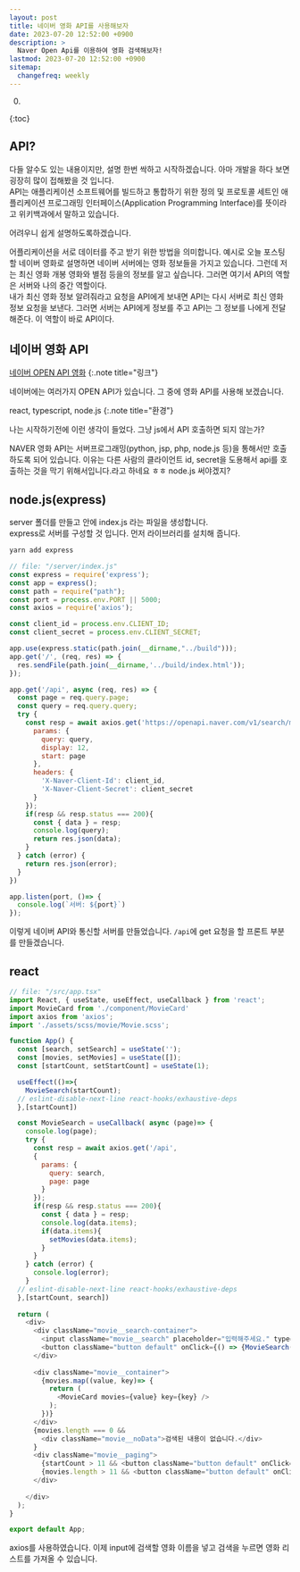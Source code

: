 ```yaml
---
layout: post
title: 네이버 영화 API를 사용해보자
date: 2023-07-20 12:52:00 +0900
description: >
  Naver Open Api를 이용하여 영화 검색해보자!
lastmod: 2023-07-20 12:52:00 +0900
sitemap:
  changefreq: weekly
---
```


0. 
{:toc}

## API?
다들 알수도 있는 내용이지만, 설명 한번 싹하고 시작하겠습니다. 아마 개발을 하다 보면 굉장히 많이 접해봤을 것 입니다.<br/>
API는 애플리케이션 소프트웨어를 빌드하고 통합하기 위한 정의 및 프로토콜 세트인 애플리케이션 프로그래밍 인터페이스(Application Programming Interface)를 뜻이라고 위키백과에서 말하고 있습니다.

어려우니 쉽게 설명하도록하겠습니다.

어플리케이션을 서로 데이터를 주고 받기 위한 방법을 의미합니다. 예시로 오늘 포스팅할 네이버 영화로 설명하면 네이버 서버에는 영화 정보들을 가지고 있습니다. 
그런데 저는 최신 영화 개봉 영화와 별점 등을의 정보를 알고 싶습니다. 그러면 여기서 API의 역할은 서버와 나의 중간 역할이다.<br/>
내가 최신 영화 정보 알려줘라고 요청을 API에게 보내면 API는 다시 서버로 최신 영화 정보 요청을 보낸다. 그러면 서버는 API에게 정보를 주고 API는 그 정보를 나에게 전달해준다. 이 역할이 바로 API이다.

## 네이버 영화 API

[네이버 OPEN API 영화](https://developers.naver.com/docs/serviceapi/search/movie/movie.md)
{:.note title="링크"}

네이버에는 여러가지 OPEN API가 있습니다. 그 중에 영화 API를 사용해 보겠습니다.

react, typescript, node.js
{:.note title="환경"}

나는 시작하기전에 이런 생각이 들었다. 그냥 js에서 API 호출하면 되지 않는가? 

NAVER 영화 API는 서버프로그래밍(python, jsp, php, node.js 등)을 통해서만 호출하도록 되어 있습니다. 이유는 다른 사람의 클라이언트 id, secret을 도용해서 api를 호출하는 것을 막기 위해서입니다.라고 하네요 ㅎㅎ node.js 써야겠지?

## node.js(express)

server 폴더를 만들고 안에 index.js 라는 파일을 생성합니다.<br/>
express로 서버를 구성할 것 입니다. 먼저 라이브러리를 설치해 줍니다.

~~~markdown
yarn add express 
~~~

~~~js
// file: "/server/index.js"
const express = require('express');
const app = express();
const path = require("path");
const port = process.env.PORT || 5000;
const axios = require('axios');

const client_id = process.env.CLIENT_ID;
const client_secret = process.env.CLIENT_SECRET;

app.use(express.static(path.join(__dirname,"../build")));
app.get('/', (req, res) => {
  res.sendFile(path.join(__dirname,'../build/index.html'));
});

app.get('/api', async (req, res) => {
  const page = req.query.page;
  const query = req.query.query;
  try {
    const resp = await axios.get('https://openapi.naver.com/v1/search/movie.json', {
      params: {
        query: query,
        display: 12,
        start: page
      },
      headers: {
        'X-Naver-Client-Id': client_id,
        'X-Naver-Client-Secret': client_secret
      }
    });
    if(resp && resp.status === 200){
      const { data } = resp;
      console.log(query);
      return res.json(data);
    }
  } catch (error) {
    return res.json(error);
  }
})

app.listen(port, ()=> {
  console.log(`서버: ${port}`)
});
~~~

이렇게 네이버 API와 통신할 서버를 만들었습니다. `/api`에 get 요청을 할 프론트 부분를 만들겠습니다.

## react

~~~js
// file: "/src/app.tsx"
import React, { useState, useEffect, useCallback } from 'react';
import MovieCard from './component/MovieCard'
import axios from 'axios';
import './assets/scss/movie/Movie.scss';

function App() {
  const [search, setSearch] = useState('');
  const [movies, setMovies] = useState([]);
  const [startCount, setStartCount] = useState(1);

  useEffect(()=>{
    MovieSearch(startCount);
  // eslint-disable-next-line react-hooks/exhaustive-deps
  },[startCount])

  const MovieSearch = useCallback( async (page)=> {
    console.log(page);
    try {
      const resp = await axios.get('/api',
      {
        params: {
          query: search,
          page: page
        }  
      });
      if(resp && resp.status === 200){
        const { data } = resp;
        console.log(data.items);
        if(data.items){
          setMovies(data.items);
        }
      }    
    } catch (error) {
      console.log(error);
    }
  // eslint-disable-next-line react-hooks/exhaustive-deps
  },[startCount, search])
  
  return (
    <div>
      <div className="movie__search-container">
        <input className="movie__search" placeholder="입력해주세요." type='text' onChange={(e) => setSearch(e.target.value)} onKeyPress={(e) => (e.key === "Enter" ? (MovieSearch(1),setStartCount(1)) : null)}/>
        <button className="button default" onClick={() => {MovieSearch(1); setStartCount(1);}} >검색</button>
      </div>
     
      <div className="movie__container">
        {movies.map((value, key)=> {
          return (
            <MovieCard movies={value} key={key} />
          );
        })}
      </div>
      {movies.length === 0 &&
        <div className="movie__noData">검색된 내용이 없습니다.</div>
      }
      <div className="movie__paging">
        {startCount > 11 && <button className="button default" onClick={()=>{ setStartCount((prevState) => (prevState - 12)) }}>이전</button>}
        {movies.length > 11 && <button className="button default" onClick={()=> { setStartCount((prevState) => (prevState + 12)) }} >다음</button>}
      </div>
      
    </div>
  );
}

export default App;
~~~

axios를 사용하였습니다. 이제 input에 검색할 영화 이름을 넣고 검색을 누르면 영화 리스트를 가져올 수 있습니다.

